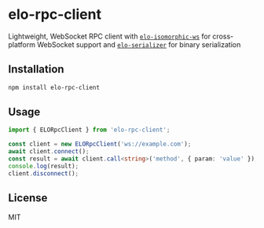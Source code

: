 # elo-rpc-client

Lightweight, WebSocket RPC client with [`elo-isomorphic-ws`](https://www.npmjs.com/package/elo-isomorphic-ws) for cross-platform WebSocket support and [`elo-serializer`](https://www.npmjs.com/package/elo-serializer) for binary serialization

## Installation

```bash
npm install elo-rpc-client
```

## Usage

```typescript
import { ELORpcClient } from 'elo-rpc-client';

const client = new ELORpcClient('ws://example.com');
await client.connect();
const result = await client.call<string>('method', { param: 'value' });
console.log(result);
client.disconnect();
```

## License

MIT
